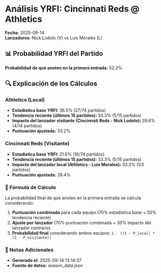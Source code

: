 # Análisis YRFI: Cincinnati Reds @ Athletics

**Fecha:** 2025-09-14  
**Lanzadores:** Nick Lodolo (V) vs Luis Morales (L)

## 📊 Probabilidad YRFI del Partido

**Probabilidad de que anoten en la primera entrada:** 52.2%

## 🔍 Explicación de los Cálculos

### Athletics (Local)
- **Estadística base YRFI:** 36.5% (27/74 partidos)
- **Tendencia reciente (últimos 15 partidos):** 33.3% (5/15 partidos)
- **Impacto del lanzador visitante (Cincinnati Reds - Nick Lodolo):** 28.6% (4/14 partidos)
- **Puntuación ajustada:** 33.2%

### Cincinnati Reds (Visitante)
- **Estadística base YRFI:** 21.6% (16/74 partidos)
- **Tendencia reciente (últimos 15 partidos):** 33.3% (5/15 partidos)
- **Impacto del lanzador local (Athletics - Luis Morales):** 33.3% (1/3 partidos)
- **Puntuación ajustada:** 28.4%

### 📝 Fórmula de Cálculo

La probabilidad final de que anoten en la primera entrada se calcula considerando:
1. **Puntuación combinada** para cada equipo (70% estadística base + 30% tendencia reciente)
2. **Ajuste por lanzador** (70% puntuación combinada + 30% impacto del lanzador contrario)
3. **Probabilidad final** considerando ambos equipos: `1 - ((1 - P_local) * (1 - P_visitante))`

### 📌 Notas Adicionales

- **Generado el:** 2025-09-14 13:14:37
- **Fuente de datos:** season_data.json
